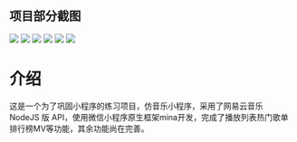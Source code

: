 
 ## 项目部分截图
 ![](https://images.gitee.com/uploads/images/2020/0817/111343_deafced5_5720053.png)
  ![](https://images.gitee.com/uploads/images/2020/0817/111343_77674799_5720053.png)
   ![](https://images.gitee.com/uploads/images/2020/0817/111344_ed7e426c_5720053.png)
    ![](https://images.gitee.com/uploads/images/2020/0817/111343_61c885f4_5720053.png)
     ![](https://images.gitee.com/uploads/images/2020/0817/111343_ce30f3ab_5720053.png)
      ![](https://images.gitee.com/uploads/images/2020/0817/111343_a9a067db_5720053.png)

# 介绍 
这是一个为了巩固小程序的练习项目，仿音乐小程序，采用了网易云音乐 NodeJS 版 API，使用微信小程序原生框架mina开发，完成了播放列表热门歌单排行榜MV等功能，其余功能尚在完善。